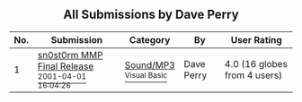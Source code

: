 ﻿<div align="center">

## All Submissions by Dave Perry

</div>

No.  | Submission | Category | By   | User Rating
---- | ---------- | -------- | ---- | -----------
1 | [sn0st0rm MMP Final Release<br /><sup>2001-04-01 16:04:26</sup>](https://github.com/Planet-Source-Code/dave-perry-sn0st0rm-mmp-final-release__1-22070) | [Sound/MP3<br /><sup>Visual Basic</sup>](../ByCategory/sound-mp3__1-45.md) | Dave Perry | 4.0 (16 globes from 4 users)
